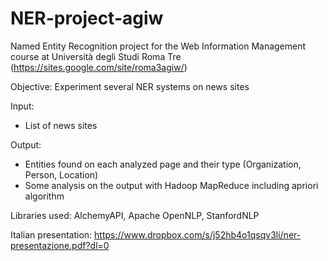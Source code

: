 # NER-project-agiw
Named Entity Recognition project for the Web Information Management course at Università degli Studi Roma Tre (https://sites.google.com/site/roma3agiw/)

Objective: 
Experiment several NER systems on news sites

Input: 
- List of news sites

Output:
- Entities found on each analyzed page and their type (Organization, Person, Location)
- Some analysis on the output with Hadoop MapReduce including apriori algorithm

Libraries used:
AlchemyAPI, Apache OpenNLP, StanfordNLP

Italian presentation: https://www.dropbox.com/s/j52hb4o1qsqv3li/ner-presentazione.pdf?dl=0
